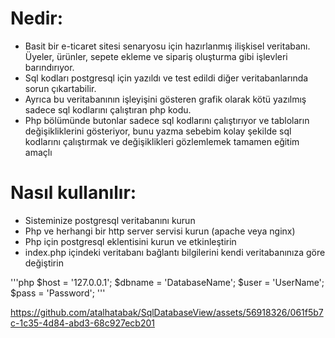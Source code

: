 # Nedir:

* Basit bir e-ticaret sitesi senaryosu için hazırlanmış ilişkisel veritabanı. Üyeler, ürünler, sepete ekleme ve sipariş oluşturma gibi işlevleri barındırıyor.
* Sql kodları postgresql için yazıldı ve test edildi diğer veritabanlarında sorun çıkartabilir.
* Ayrıca bu veritabanının işleyişini gösteren grafik olarak kötü yazılmış sadece sql kodlarını çalıştıran php kodu.
* Php bölümünde butonlar sadece sql kodlarını çalıştırıyor ve tabloların değişikliklerini gösteriyor, bunu yazma sebebim kolay şekilde sql kodlarını çalıştırmak ve değişiklikleri gözlemlemek tamamen eğitim amaçlı

# Nasıl kullanılır:
* Sisteminize postgresql veritabanını kurun
* Php ve herhangi bir http server servisi kurun (apache veya nginx)
* Php için postgresql eklentisini kurun ve etkinleştirin
* index.php içindeki veritabanı bağlantı bilgilerini kendi veritabanınıza göre değiştirin


'''php
  $host = '127.0.0.1';
  $dbname = 'DatabaseName';
  $user = 'UserName';
  $pass = 'Password';
'''



https://github.com/atalhatabak/SqlDatabaseView/assets/56918326/061f5b7c-1c35-4d84-abd3-68c927ecb201

